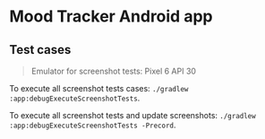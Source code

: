 # Mood Tracker Android app

## Test cases

> Emulator for screenshot tests: Pixel 6 API 30 

To execute all screenshot tests cases: `./gradlew :app:debugExecuteScreenshotTests`.

To execute all screenshot tests and update screenshots: `./gradlew :app:debugExecuteScreenshotTests -Precord`.
